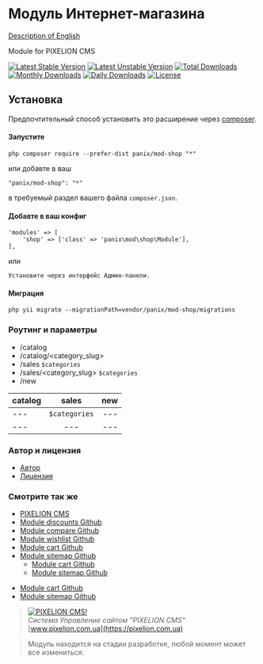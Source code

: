 
# Модуль Интернет-магазина
[Description of English](README.md)

Module for PIXELION CMS

[![Latest Stable Version](https://poser.pugx.org/panix/mod-shop/v/stable)](https://packagist.org/packages/panix/mod-shop)
[![Latest Unstable Version](https://poser.pugx.org/panix/mod-shop/v/unstable)](https://packagist.org/packages/panix/mod-shop)
[![Total Downloads](https://poser.pugx.org/panix/mod-shop/downloads)](https://packagist.org/packages/panix/mod-shop)
[![Monthly Downloads](https://poser.pugx.org/panix/mod-shop/d/monthly)](https://packagist.org/packages/panix/mod-shop)
[![Daily Downloads](https://poser.pugx.org/panix/mod-shop/d/daily)](https://packagist.org/packages/panix/mod-shop)
[![License](https://poser.pugx.org/panix/mod-shop/license)](https://packagist.org/packages/panix/mod-shop)


## Установка

Предпочтительный способ установить это расширение через [composer](http://getcomposer.org/download/).

#### Запустите

```
php composer require --prefer-dist panix/mod-shop "*"
```

или добавте в ваш

```
"panix/mod-shop": "*"
```

в требуемый раздел вашего файла `composer.json`.

#### Добавте в ваш конфиг
```
'modules' => [
    'shop' => ['class' => 'panix\mod\shop\Module'],
],
```
или
```
Установите через интерфейс Админ-панели.
```

#### Миграция
```
php yii migrate --migrationPath=vendor/panix/mod-shop/migrations
```



### Роутинг и параметры
- /catalog
- /catalog/<category_slug>
- /sales `$categories`
- /sales/<category_slug> `$categories`
- /new 

| catalog   |      sales      |  new |
|-----------|:-------------:|------:|
| ---       |`$categories`| --- |
| ---       |    ---       |   --- |


### Автор и лицензия
- [Автор](https://github.com/andrtechno)
- [Лицензия](https://github.com/andrtechno/engine/blob/master/LICENSE.md)

### Смотрите так же
- [PIXELION CMS](https://pixelion.com.ua)
- [Module discounts Github](https://github.com/andrtechno/mod-discounts)
- [Module compare Github](https://github.com/andrtechno/mod-compare)
- [Module wishlist Github](https://github.com/andrtechno/mod-wishlist)
- [Module cart Github](https://github.com/andrtechno/mod-cart)
- [Module sitemap Github](https://github.com/andrtechno/mod-sitemap)
    * [Module cart Github](https://github.com/andrtechno/mod-cart)
    * [Module sitemap Github](https://github.com/andrtechno/mod-sitemap)
* [Module cart Github](https://github.com/andrtechno/mod-cart)
* [Module sitemap Github](https://github.com/andrtechno/mod-sitemap)


> [![PIXELION CMS!](https://pixelion.com.ua/uploads/logo.svg "PIXELION CMS")](https://pixelion.com.ua)  
<i>Система Управление сайтом "PIXELION CMS"</i>  
[www.pixelion.com.ua](https://pixelion.com.ua)

> Модуль находится на стадии разработке, любой момент может все измениться.
